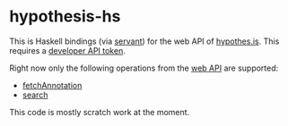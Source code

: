 hypothesis-hs
====

This is Haskell bindings
(via [servant](https://hackage.haskell.org/package/servant)) for the
web API of [hypothes.is](https://hypothes.is/).  This requires
a
[developer API token](https://hypothes.is/blog/introducing-developer-api-tokens/).

Right now only the following operations from
the [web API](https://h.readthedocs.io/en/latest/api/) are supported:

- [fetchAnnotation](https://h.readthedocs.io/en/latest/api/#operation/fetchAnnotation)
- [search](https://h.readthedocs.io/en/latest/api/#operation/search)

This code is mostly scratch work at the moment.
